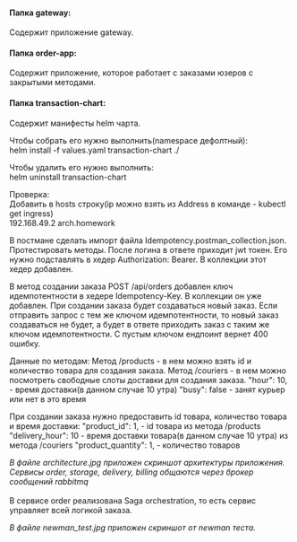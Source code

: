 <h4><b>Папка gateway:</b></h4>
Содержит приложение gateway.

<h4><b>Папка order-app:</b></h4>
Содержит приложение, которое работает с заказами юзеров с закрытыми методами.

<h4><b>Папка transaction-chart:</b></h4>
Содержит манифесты helm чарта. 

Чтобы собрать его нужно выполнить(namespace дефолтный):<br />
helm install -f values.yaml transaction-chart ./

Чтобы удалить его нужно выполнить:<br />
helm uninstall transaction-chart

Проверка:<br />
Добавить в hosts строку(ip можно взять из Address в команде - kubectl get ingress)<br />
192.168.49.2	arch.homework

В постмане сделать импорт файла Idempotency.postman_collection.json.
Протестировать методы. После логина в ответе приходит jwt токен. Его нужно подставлять в
хедер Authorization: Bearer. В коллекции этот хедер добавлен.

В метод создании заказа POST /api/orders добавлен ключ идемпотентности в хедере Idempotency-Key.
В коллекции он уже добавлен. При создании заказа будет создаваться новый заказ. Если отправить запрос
с тем же ключом идемпотентности, то новый заказ создаваться не будет, а будет в ответе приходить заказ
с таким же ключом идемпотентности. С пустым ключом ендпоинт вернет 400 ошибку.

Данные по методам:
Метод /products - в нем можно взять id и количество товара для создания заказа.
Метод /couriers - в нем можно посмотреть свободные слоты доставки для создания заказа.
"hour": 10, - время доставки(в данном случае 10 утра)
"busy": false - занят курьер или нет в это время

При создании заказа нужно предоставить id товара, количество товара и время доставки:
"product_id": 1, - id товара из метода /products 
"delivery_hour": 10 - время доставки товара(в данном случае 10 утра) из метода /couriers
"product_quantity": 1, - количество товаров 

<i>В файле architecture.jpg приложен скриншот архитектуры приложения. 
Сервисы order, storage, delivery, billing общаются через брокер сообщений rabbitmq</i>
<br /><br />
В сервисе order реализована Saga orchestration, то есть сервис управляет всей логикой заказа.

<i>В файле newman_test.jpg приложен скриншот от newman тестa.</i>


